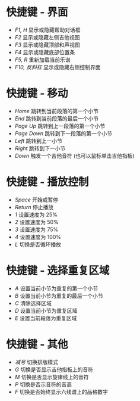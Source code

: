 # 快捷键 - 界面
- *F1, H* 显示或隐藏帮助对话框
- *F2* 显示或隐藏左侧吉他视图
- *F3* 显示或隐藏顶部和声视图
- *F4* 显示或隐藏底部位置条
- *F5, R* 重新加载当前乐谱
- *F10, 反斜杠* 显示或隐藏右侧控制界面

# 快捷键 - 移动
- *Home* 跳转到当前段落的第一个小节
- *End* 跳转到当前段落的最后一个小节
- *Page Up* 跳转到上一段落的第一个小节
- *Page Down* 跳转到下一段落的第一个小节
- *Left* 跳转到上一小节
- *Right* 跳转到下一小节
- *Down* 触发一个吉他音符 (也可以鼠标单击吉他指板)

# 快捷键 - 播放控制
- *Space* 开始或暂停
- *Return* 停止播放
- *1* 设置速度为 25%
- *2* 设置速度为 50%
- *3* 设置速度为 75%
- *4* 设置速度为 100%
- *L* 切换是否循环播放

# 快捷键 - 选择重复区域
- *A* 设置当前小节为重复的第一个小节
- *B* 设置当前小节为重复的最后一个小节
- *C* 清除选择区域
- *D* 设置当前小节为重复区域
- *E* 设置当前段落为重复区域

# 快捷键 - 其他
- *减号* 切换排版模式
- *G* 切换是否显示吉他指板上的音符
- *M* 切换是否显示旋律线上的音符
- *P* 切换是否示音符的音高
- *F* 切换是否始终显示六线谱上的品格数字
